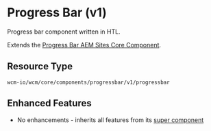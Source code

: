 Progress Bar (v1)
====
Progress bar component written in HTL.

Extends the [Progress Bar AEM Sites Core Component][extends-component].

## Resource Type
```
wcm-io/wcm/core/components/progressbar/v1/progressbar
```

## Enhanced Features

* No enhancements - inherits all features from its [super component][extends-component]



[extends-component]: https://github.com/adobe/aem-core-wcm-components/tree/master/content/src/content/jcr_root/apps/core/wcm/components/progressbar/v1/progressbar
